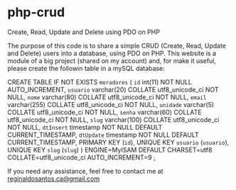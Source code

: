 # php-crud
Create, Read, Update and Delete using PDO on PHP

The purpose of this code is to share a simple CRUD (Create, Read, Update and Delete) users into a database, using PDO on PHP.
This website is a module of a big project (shared on my account) and, for make it useful, please create the followin table in a mySQL database:


CREATE TABLE IF NOT EXISTS `moradores` (
  `id` int(11) NOT NULL AUTO_INCREMENT,
  `usuario` varchar(20) COLLATE utf8_unicode_ci NOT NULL,
  `nome` varchar(80) COLLATE utf8_unicode_ci NOT NULL,
  `email` varchar(255) COLLATE utf8_unicode_ci NOT NULL,
  `unidade` varchar(5) COLLATE utf8_unicode_ci NOT NULL,
  `senha` varchar(60) COLLATE utf8_unicode_ci NOT NULL,
  `slug` varchar(100) COLLATE utf8_unicode_ci NOT NULL,
  `dtInsert` timestamp NOT NULL DEFAULT CURRENT_TIMESTAMP,
  `dtUpdate` timestamp NOT NULL DEFAULT CURRENT_TIMESTAMP,
  PRIMARY KEY (`id`),
  UNIQUE KEY `usuario` (`usuario`),
  UNIQUE KEY `slug` (`slug`)
) ENGINE=MyISAM  DEFAULT CHARSET=utf8 COLLATE=utf8_unicode_ci AUTO_INCREMENT=9 ;

If you need any assistance, feel free to contact me at reginaldosantos.ca@gmail.com
